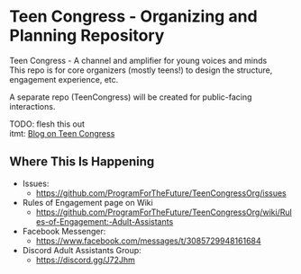 # Teen Congress - Organizing and Planning Repository
Teen Congress - A channel and amplifier for young voices and minds  
This repo is for core organizers (mostly teens!) to design the structure, engagement experience, etc.

A separate repo (TeenCongress) will be created for public-facing interactions.

TODO: flesh this out  
itmt: [Blog on Teen Congress](https://supersammetry.com/20200616-TeenCongress/)

## Where This Is Happening
* Issues:
  * https://github.com/ProgramForTheFuture/TeenCongressOrg/issues
* Rules of Engagement page on Wiki 
  * https://github.com/ProgramForTheFuture/TeenCongressOrg/wiki/Rules-of-Engagement:-Adult-Assistants
* Facebook Messenger: 
  * https://www.facebook.com/messages/t/3085729948161684
* Discord Adult Assistants Group: 
  * https://discord.gg/J72Jhm

